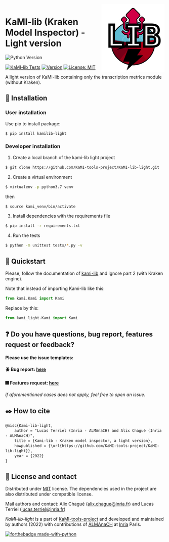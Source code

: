 <img src="docs/static/kamilib_light_logo.png" width="200" align="right">

KaMI-lib (Kraken Model Inspector) - Light version
=====

![Python Version](https://img.shields.io/badge/Python-%3E%3D%203.7-%2313aab7)

[![KaMI-lib Tests](https://github.com/KaMI-tools-project/KaMi-lib/actions/workflows/tests.yml/badge.svg)](https://github.com/KaMI-tools-project/KaMI-lib-light/actions/workflows/tests.yml)
[![Version](https://badge.fury.io/py/kamilib.svg)](https://badge.fury.io/py/kamilib-light)
[![License: MIT](https://img.shields.io/badge/License-MIT-yellow.svg)](https://opensource.org/licenses/MIT)

A light version of KaMI-lib containing only the transcription metrics module (without Kraken). 


## :electric_plug: Installation

### User installation

Use pip to install package:

```bash
$ pip install kamilib-light
```

### Developer installation

1. Create a local branch of the kami-lib light project

```bash
$ git clone https://github.com/KaMI-tools-project/KaMI-lib-light.git
```

2. Create a virtual environment

```bash
$ virtualenv -p python3.7 venv
```

then 

```bash
$ source kami_venv/bin/activate
```

3. Install dependencies with the requirements file

```bash
$ pip install -r requirements.txt
```

4. Run the tests 

```bash
$ python -m unittest tests/*.py -v
```

## :key: Quickstart

Please, follow the documentation of [kami-lib](https://github.com/KaMI-tools-project/KaMi-lib) and ignore part 2 (with Kraken engine).

Note that instead of importing Kami-lib like this:

```python
from kami.Kami import Kami
```

Replace by this:

```python
from kami_light.Kami import Kami
```

## :question: Do you have questions, bug report, features request or feedback?

#### Please use the issue templates:

#### :beetle: Bug report: [here](https://github.com/KaMI-tools-project/KaMI-lib-light/issues/new?assignees=&labels=&template=bug_report.md&title=)
#### :fireworks: Features request: [here](https://github.com/KaMI-tools-project/KaMI-lib-light/issues/new?assignees=&labels=&template=feature_request.md&title=)

*if aforementioned cases does not apply, feel free to open an issue.*

## :black_nib: How to cite

```
@misc{Kami-lib-light,
    author = "Lucas Terriel (Inria - ALMAnaCH) and Alix Chagué (Inria - ALMAnaCH)",
    title = {Kami-lib - Kraken model inspector, a light version},
    howpublished = {\url{https://github.com/KaMI-tools-project/KaMI-lib-light}},
    year = {2022}
}
```

## :octopus: License and contact

Distributed under [MIT](./LICENSE) license. The dependencies used in the project are also distributed under compatible license.

Mail authors and contact: Alix Chagué (alix.chague@inria.fr) and Lucas Terriel (lucas.terriel@inria.fr)

*KaMI-lib-light* is a part of [KaMI-tools-project](https://github.com/KaMI-tools-project) and developed and maintained by authors (2022) 
with contributions of [ALMAnaCH](http://almanach.inria.fr/index-en.html) at [Inria](https://www.inria.fr/en) Paris.


[![forthebadge made-with-python](http://ForTheBadge.com/images/badges/made-with-python.svg)](https://www.python.org/)
